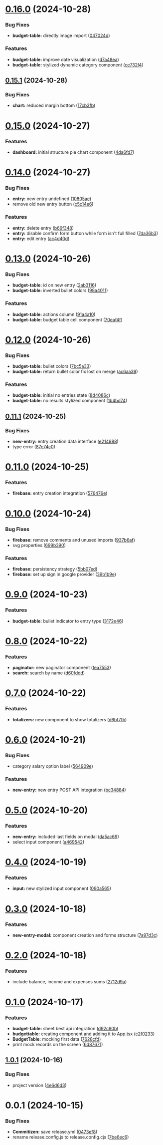 # [0.16.0](https://github.com/leogrigs/easy-budget/compare/v0.15.1...v0.16.0) (2024-10-28)


### Bug Fixes

* **budget-table:** directly image import ([047024d](https://github.com/leogrigs/easy-budget/commit/047024d1e1550b55d7cd5945d2775906e993dad5))


### Features

* **budget-table:** improve date visualization ([d7a48ea](https://github.com/leogrigs/easy-budget/commit/d7a48ea24e1e7e6c29d16ad443fa855b9412dd8b))
* **budget-table:** stylized dynamic category component ([ce732f4](https://github.com/leogrigs/easy-budget/commit/ce732f43aa25629210f5113fc3f8182ffa91f0ac))

## [0.15.1](https://github.com/leogrigs/easy-budget/compare/v0.15.0...v0.15.1) (2024-10-28)


### Bug Fixes

* **chart:** reduced margin bottom ([17cb3fb](https://github.com/leogrigs/easy-budget/commit/17cb3fb867e126efae93455cfbb8533520f54240))

# [0.15.0](https://github.com/leogrigs/easy-budget/compare/v0.14.0...v0.15.0) (2024-10-27)


### Features

* **dashboard:** initial structure pie chart component ([4da6fd7](https://github.com/leogrigs/easy-budget/commit/4da6fd7ff285e61c088cc5b99a2984cbf42cc6ce))

# [0.14.0](https://github.com/leogrigs/easy-budget/compare/v0.13.0...v0.14.0) (2024-10-27)


### Bug Fixes

* **entry:** new entry undefined ([10805ae](https://github.com/leogrigs/easy-budget/commit/10805ae0185191c4b6c2dbfe91a2cecbbf6f7c31))
* remove old new entry button ([c5c14e6](https://github.com/leogrigs/easy-budget/commit/c5c14e617cbec2202da70b330f63aaaad1b8f839))


### Features

* **entry:** delete entry ([b66f348](https://github.com/leogrigs/easy-budget/commit/b66f348395a0aaf00209362c211d8923d0d5c79e))
* **entry:** disable confirm form button while form isn't full filled ([7da36b3](https://github.com/leogrigs/easy-budget/commit/7da36b3883604f6cd0928742edcbcfca22f87925))
* **entry:** edit entry ([ac4d40d](https://github.com/leogrigs/easy-budget/commit/ac4d40d381568d3947ef949f2ed7f2cf604e370a))

# [0.13.0](https://github.com/leogrigs/easy-budget/compare/v0.12.0...v0.13.0) (2024-10-26)


### Bug Fixes

* **budget-table:** id on new entry ([2ab3116](https://github.com/leogrigs/easy-budget/commit/2ab311646a8ad9ce38f491d0e9305781b0a27bfd))
* **budget-table:** inverted bullet colors ([98a4011](https://github.com/leogrigs/easy-budget/commit/98a4011df120416f6af12417d516d968f9092533))


### Features

* **budget-table:** actions column ([91a4a10](https://github.com/leogrigs/easy-budget/commit/91a4a10f9ba3ea27b6a1d846ae5ec5e824a3226e))
* **budget-table:** budget table cell component ([70eaf4f](https://github.com/leogrigs/easy-budget/commit/70eaf4f347335a7533dcaf786c296e566aae3f0c))

# [0.12.0](https://github.com/leogrigs/easy-budget/compare/v0.11.1...v0.12.0) (2024-10-26)


### Bug Fixes

* **budget-table:** bullet colors ([7bc5a33](https://github.com/leogrigs/easy-budget/commit/7bc5a334fffa19d315f1a8136b11ee7199c01c82))
* **budget-table:** return bullet color fix lost on merge ([ac6aa39](https://github.com/leogrigs/easy-budget/commit/ac6aa39b41cd02504b0896512bcaf6792f85c4d8))


### Features

* **budget-table:** initial no entries state ([8d4086c](https://github.com/leogrigs/easy-budget/commit/8d4086cd5e630d9f4f4b7959d64a574220fd158e))
* **budget-table:** no results stylized component ([1b4bd74](https://github.com/leogrigs/easy-budget/commit/1b4bd74fc2cf14c049a3e0621e754438e2099362))

## [0.11.1](https://github.com/leogrigs/easy-budget/compare/v0.11.0...v0.11.1) (2024-10-25)


### Bug Fixes

* **new-entry:** entry creation data interface ([e214988](https://github.com/leogrigs/easy-budget/commit/e2149880c1b5333697efcc00f55a4fbff8677ef5))
* type error ([87c74c0](https://github.com/leogrigs/easy-budget/commit/87c74c073a0573d94035d172969f86f31cf83365))

# [0.11.0](https://github.com/leogrigs/easy-budget/compare/v0.10.0...v0.11.0) (2024-10-25)


### Features

* **firebase:** entry creation integration ([576476e](https://github.com/leogrigs/easy-budget/commit/576476efffa80102fec25765c4e2548b2954d255))

# [0.10.0](https://github.com/leogrigs/easy-budget/compare/v0.9.0...v0.10.0) (2024-10-24)


### Bug Fixes

* **firebase:** remove comments and unused imports ([937b6af](https://github.com/leogrigs/easy-budget/commit/937b6af43bac019e6c9ba8d670cc828825ab20b3))
* svg properties ([699b390](https://github.com/leogrigs/easy-budget/commit/699b390cfea4341f901fdd7bc9c2b30e969cc0d1))


### Features

* **firebase:** persistency strategy ([5bb07ed](https://github.com/leogrigs/easy-budget/commit/5bb07ed3a11ea8d55697a6923f3bc00d0c3e1fd5))
* **firebase:** set up sign in google provider ([39b1b9e](https://github.com/leogrigs/easy-budget/commit/39b1b9e7fd92a1aedafe2542a1236be69c8dd9fd))

# [0.9.0](https://github.com/leogrigs/easy-budget/compare/v0.8.0...v0.9.0) (2024-10-23)


### Features

* **budget-table:** bullet indicator to entry type ([3172e46](https://github.com/leogrigs/easy-budget/commit/3172e4656b90a88ac4ee9867eaf436fcd65bbc3b))

# [0.8.0](https://github.com/leogrigs/easy-budget/compare/v0.7.0...v0.8.0) (2024-10-22)


### Features

* **paginator:** new paginator component ([fea7553](https://github.com/leogrigs/easy-budget/commit/fea7553e70e97f18563654599b1580dd78c761d2))
* **search:** search by name ([d60fddd](https://github.com/leogrigs/easy-budget/commit/d60fddd78fee737fe7eeb789b8af963ecb2969de))

# [0.7.0](https://github.com/leogrigs/easy-budget/compare/v0.6.0...v0.7.0) (2024-10-22)


### Features

* **totalizers:** new component to show totalizers ([d6bf7fb](https://github.com/leogrigs/easy-budget/commit/d6bf7fbe7d5d280ed56585253c5d6935fa6c6976))

# [0.6.0](https://github.com/leogrigs/easy-budget/compare/v0.5.0...v0.6.0) (2024-10-21)


### Bug Fixes

* category salary option label ([564909e](https://github.com/leogrigs/easy-budget/commit/564909e3be9fbca3728852e18e761b82306fb97d))


### Features

* **new-entry:** new entry POST API integration ([bc34884](https://github.com/leogrigs/easy-budget/commit/bc34884c8378068867a35fe3ffbe5a7284928b62))

# [0.5.0](https://github.com/leogrigs/easy-budget/compare/v0.4.0...v0.5.0) (2024-10-20)


### Features

* **new-entry:** included last fields on modal ([da5ac69](https://github.com/leogrigs/easy-budget/commit/da5ac697bf7714169e89f4942f24b3a23865d23e))
* select input component ([a469542](https://github.com/leogrigs/easy-budget/commit/a46954252d79e7db34ef629af69d17a5779b5f3e))

# [0.4.0](https://github.com/leogrigs/easy-budget/compare/v0.3.0...v0.4.0) (2024-10-19)


### Features

* **input:** new stylized input component ([090a565](https://github.com/leogrigs/easy-budget/commit/090a5652fb24a09871c6c21378db0e04bea11556))

# [0.3.0](https://github.com/leogrigs/easy-budget/compare/v0.2.0...v0.3.0) (2024-10-18)


### Features

* **new-entry-modal:** component creation and forms structure ([7a97d3c](https://github.com/leogrigs/easy-budget/commit/7a97d3cd7fb93dc0cf31c05fd27b94ab438f5276))

# [0.2.0](https://github.com/leogrigs/easy-budget/compare/v0.1.0...v0.2.0) (2024-10-18)


### Features

* include balance, income and expenses sums ([2712d9a](https://github.com/leogrigs/easy-budget/commit/2712d9a93bbbb89338c85cad90d3dfc44ebe4312))

# [0.1.0](https://github.com/leogrigs/easy-budget/compare/v0.0.2...v0.1.0) (2024-10-17)


### Features

* **budget-table:** sheet best api integration ([d92c90b](https://github.com/leogrigs/easy-budget/commit/d92c90b7ea2628296e87a06eba6514059e35ff13))
* **budgettable:** creating component and adding it to App.tsx ([c2f0233](https://github.com/leogrigs/easy-budget/commit/c2f023351c643d94de3dc1898676f073c8a5f3fe))
* **BudgetTable:** mocking first data ([7628cfd](https://github.com/leogrigs/easy-budget/commit/7628cfd3bbf7ff1dc0644bec82785c9874309d8e))
* print mock records on the screen ([6d87671](https://github.com/leogrigs/easy-budget/commit/6d876710e3673dc6dc450ca9a384206e340ca5f9))

## [1.0.1](https://github.com/leogrigs/easy-budget/compare/v1.0.0...v1.0.1) (2024-10-16)


### Bug Fixes

* project version ([4e6d6d3](https://github.com/leogrigs/easy-budget/commit/4e6d6d389a64abe833b6c0f606f3db4ff6065356))

# 0.0.1 (2024-10-15)

### Bug Fixes

- **Commitizen:** save release.yml ([0473ef8](https://github.com/leogrigs/easy-budget/commit/0473ef8495bcf024ac3697454a1a81520ad79303))
- rename release.config.js to release.config.cjs ([7be6ec6](https://github.com/leogrigs/easy-budget/commit/7be6ec6aedf110dabfb042fdd18b231d533202ac))
